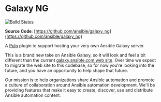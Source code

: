 # Galaxy NG

[![Build Status](https://github.com/ansible/galaxy_ng/actions/workflows/ci.yml/badge.svg)](https://github.com/ansible/galaxy_ng/actions/workflows/ci.yml)

**Source Code**: [https://github.com/ansible/galaxy_ng](https://github.com/ansible/galaxy_ng) 

A [Pulp](https://pulpproject.org) plugin to support hosting your very own Ansible Galaxy server.

This is a brand new take on Ansible Galaxy, so it will look and feel a bit different than the current [galaxy.ansible.com web site](https://galaxy.ansible.com). Over time we expect to migrate the web site to this codebase, so for now you're looking into the future, and you have an opportunity to help shape that future.

Our mission is to help organizations share Ansible automation and promote a culture of collaboration around Ansible automation development. We'll be providing features that make it easy to create, discover, use and distribute Ansible automation content.
